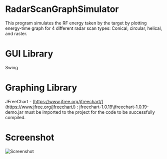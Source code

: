 # RadarScanGraphSimulator
 This program simulates the RF energy taken by the target by plotting energy-time graph for 4 different radar scan types: Conical, circular, helical, and raster.
# GUI Library
 Swing
# Graphing Library
 JFreeChart - [https://www.jfree.org/jfreechart/](https://www.jfree.org/jfreechart/) : jfreechart-1.0.19\jfreechart-1.0.19-demo.jar must be imported to the project for the code to be successfully compiled.
# Screenshot
 ![Screenshot](https://raw.githubusercontent.com/ender-s/RadarScanSimulator/main/ss.png)